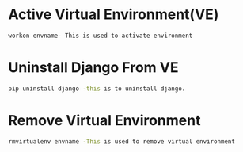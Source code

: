Active Virtual Environment(VE)
==============================
```bash
workon envname- This is used to activate environment
```
Uninstall Django From VE
========================
```bash
pip uninstall django -this is to uninstall django.
```

Remove Virtual Environment
===========================
```bash 
rmvirtualenv envname -This is used to remove virtual environment
```